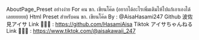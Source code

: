 AboutPage_Preset อย่างง่าย For คน ขก. เขียนโค๊ด (อยากได้อะไรเพิ่มเติมไห้ไปแก้เอาเองได้เลยยยยยย)
Html Preset สำหรับคน ขก. เขียนโค๊ด By : @AisaHasami247
Github 波佐見アイサ Link 🔗🔗🔗 : https://github.com/HasamiAisa
Tiktok アイサちゃんねる Link 🔗🔗🔗 : https://www.tiktok.com/@aisakawaii_247
